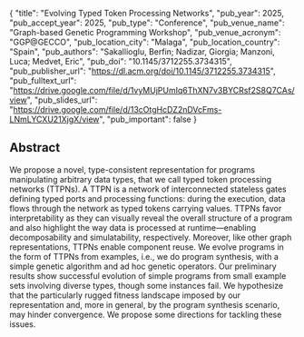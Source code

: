 {
  "title": "Evolving Typed Token Processing Networks",
  "pub_year": 2025,
  "pub_accept_year": 2025,
  "pub_type": "Conference",
  "pub_venue_name": "Graph-based Genetic Programming Workshop",
  "pub_venue_acronym": "GGP@GECCO",
  "pub_location_city": "Malaga",
  "pub_location_country": "Spain",
  "pub_authors": "Sakallioglu, Berfin; Nadizar, Giorgia; Manzoni, Luca; Medvet, Eric",
  "pub_doi": "10.1145/3712255.3734315",
  "pub_publisher_url": "https://dl.acm.org/doi/10.1145/3712255.3734315",
  "pub_fulltext_url": "https://drive.google.com/file/d/1vyMUjPUmIq6ThXN7v3BYCRsf2S8Q7CAs/view",
  "pub_slides_url": "https://drive.google.com/file/d/13cOtgHcDZ2nDVcFms-LNmLYCXU21XjgX/view",
  "pub_important": false
}

## Abstract
We propose a novel, type-consistent representation for programs manipulating arbitrary data types, that we call typed token processing networks (TTPNs). A TTPN is a network of interconnected stateless gates defining typed ports and processing functions: during the execution, data flows through the network as typed tokens carrying values. TTPNs favor interpretability as they can visually reveal the overall structure of a program and also highlight the way data is processed at runtime—enabling decomposability and simulatability, respectively. Moreover, like other graph representations, TTPNs enable component reuse. We evolve programs in the form of TTPNs from examples, i.e., we do program synthesis, with a simple genetic algorithm and ad hoc genetic operators. Our preliminary results show successful evolution of simple programs from small example sets involving diverse types, though some instances fail. We hypothesize that the particularly rugged fitness landscape imposed by our representation and, more in general, by the program synthesis scenario, may hinder convergence. We propose some directions for tackling these issues.
